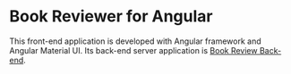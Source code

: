 # Book Reviewer for Angular

This front-end application is developed with Angular framework and Angular Material UI.
Its back-end server application is [Book Review Back-end](https://github.com/inthelamp/book-reviewer-back-end-mean).